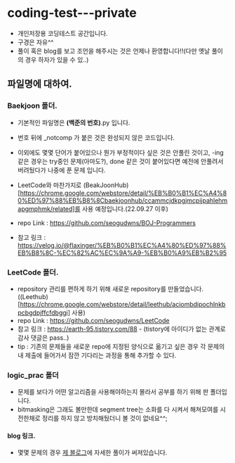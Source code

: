 # coding-test---private

-   개인저장용 코딩테스트 공간입니다.
-   구경은 자유^^
-   풀이 혹은 blog를 보고 조언을 해주시는 것은 언제나 환영합니다!!(다만 옛날 풀이의 경우 하자가 있을 수 있..)

## 파일명에 대하여.

### Baekjoon 폴더.

-   기본적인 파일명은 **(백준의 번호)**.py 입니다.
-   번호 뒤에 \_notcomp 가 붙은 것은 완성되지 않은 코드입니다.
-   이외에도 몇몇 단어가 붙어있으나 뭔가 부정적이다 싶은 것은 안풀린 것이고, -ing 같은 경우는 try중인 문제(아마도?), done 같은 것이 붙어있다면 예전에 안풀려서 버려뒀다가 나중에 푼 문제 입니다.

-   LeetCode와 마찬가지로 (BeakJoonHub)[https://chrome.google.com/webstore/detail/%EB%B0%B1%EC%A4%80%ED%97%88%EB%B8%8Cbaekjoonhub/ccammcjdkpgjmcpijpahlehmapgmphmk/related]를 사용 예정입니다.(22.09.27 이후)
-   repo Link : https://github.com/seogudwns/BOJ-Programmers
-   참고 링크 : https://velog.io/@flaxinger/%EB%B0%B1%EC%A4%80%ED%97%88%EB%B8%8C-%EC%82%AC%EC%9A%A9-%EB%B0%A9%EB%B2%95

### LeetCode 폴더.

-   repository 관리를 편하게 하기 위해 새로운 repository를 만들었습니다.((Leethub)[https://chrome.google.com/webstore/detail/leethub/aciombdipochlnkbpcbgdpjffcfdbggi] 사용)
-   repo Link : https://github.com/seogudwns/LeetCode
-   참고 링크 : https://earth-95.tistory.com/88 - (tistory에 아이디가 없는 관계로 감사 댓글은 pass..)
-   tip : 기존의 문제들을 새로운 repo에 지정된 양식으로 옮기고 싶은 경우 각 문제의 내 제출에 들어가서 잠깐 기다리는 과정을 통해 추가할 수 있다.

### logic_prac 폴더

-   문제를 보다가 어떤 알고리즘을 사용해야하는지 몰라서 공부를 하기 위해 판 폴더입니다.
-   bitmasking은 그래도 볼만한데 segment tree는 소화를 다 시켜서 해쳐모여를 시전한채로 정리를 하지 않고 방치해뒀더니 볼 것이 없네요^^;

#### blog 링크.

-   몇몇 문제의 경우 [제 블로그](https://velog.io/@dombe)에 자세한 풀이가 써져있습니다.
